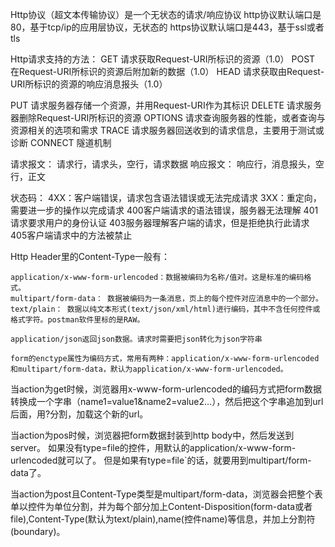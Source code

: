Http协议（超文本传输协议）是一个无状态的请求/响应协议
http协议默认端口是80，基于tcp/ip的应用层协议，无状态的
https协议默认端口是443，基于ssl或者tls

Http请求支持的方法：
GET   请求获取Request-URI所标识的资源（1.0）
POST 在Request-URI所标识的资源后附加新的数据（1.0）
HEAD 请求获取由Request-URI所标识的资源的响应消息报头（1.0）

PUT    请求服务器存储一个资源，并用Request-URI作为其标识
DELETE 请求服务器删除Request-URI所标识的资源
OPTIONS 请求查询服务器的性能，或者查询与资源相关的选项和需求
TRACE   请求服务器回送收到的请求信息，主要用于测试或诊断
CONNECT 隧道机制

请求报文：
   请求行，请求头，空行，请求数据
响应报文：
   响应行，消息报头，空行，正文

状态码：
4XX：客户端错误，请求包含语法错误或无法完成请求
3XX：重定向，需要进一步的操作以完成请求
400客户端请求的语法错误，服务器无法理解
401请求要求用户的身份认证
403服务器理解客户端的请求，但是拒绝执行此请求
405客户端请求中的方法被禁止

Http Header里的Content-Type一般有：

    application/x-www-form-urlencoded：数据被编码为名称/值对。这是标准的编码格式。
    multipart/form-data： 数据被编码为一条消息，页上的每个控件对应消息中的一个部分。
    text/plain： 数据以纯文本形式(text/json/xml/html)进行编码，其中不含任何控件或格式字符。postman软件里标的是RAW。

    application/json返回json数据。请求时需要把json转化为json字符串

	form的enctype属性为编码方式，常用有两种：application/x-www-form-urlencoded和multipart/form-data，默认为application/x-www-form-urlencoded。

当action为get时候，浏览器用x-www-form-urlencoded的编码方式把form数据转换成一个字串（name1=value1&name2=value2...），然后把这个字串追加到url后面，用?分割，加载这个新的url。

当action为pos时候，浏览器把form数据封装到http body中，然后发送到server。 如果没有type=file的控件，用默认的application/x-www-form-urlencoded就可以了。 但是如果有type=file`的话，就要用到multipart/form-data了。

当action为post且Content-Type类型是multipart/form-data，浏览器会把整个表单以控件为单位分割，并为每个部分加上Content-Disposition(form-data或者file),Content-Type(默认为text/plain),name(控件name)等信息，并加上分割符(boundary)。

